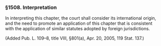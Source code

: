 ### §1508. Interpretation ###

In interpreting this chapter, the court shall consider its international origin, and the need to promote an application of this chapter that is consistent with the application of similar statutes adopted by foreign jurisdictions.

(Added Pub. L. 109–8, title VIII, §801(a), Apr. 20, 2005, 119 Stat. 137.)